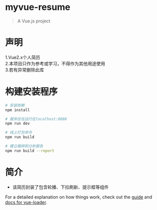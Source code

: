 # myvue-resume

> A Vue.js project

# 声明

1.Vue2.x个人简历
<br/>
2.本项目只作为参考或学习，不得作为其他用途使用
<br/>
3.若有异常删除此库

# 构建安装程序

``` bash
# 安装依赖
npm install

# 服务往往运行在localhost:8080
npm run dev

# 线上打包命令
npm run build

# 建立捆绑和分析报告
npm run build --report
```
# 简介

* 该简历封装了包含轮播、下拉刷新、提示框等组件

For a detailed explanation on how things work, check out the [guide](http://vuejs-templates.github.io/webpack/) and [docs for vue-loader](http://vuejs.github.io/vue-loader).
